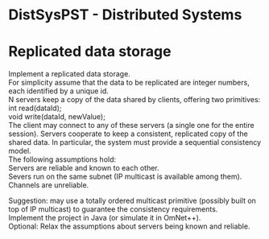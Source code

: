 # DistSysPST - Distributed Systems
# Replicated data storage
Implement a replicated data storage.\
For simplicity assume that the data to be replicated are integer numbers, each identified by a unique id. \
N servers keep a copy of the data shared by clients, offering two primitives:\
int read(dataId); \
void write(dataId, newValue); \
The client may connect to any of these servers (a single one for the entire session). Servers cooperate to keep a consistent, replicated copy of the shared data. In particular, the system must provide a sequential consistency model. \
The following assumptions hold: \
Servers are reliable and known to each other. \
Severs run on the same subnet (IP multicast is available among them). \
Channels are unreliable. 

Suggestion: may use a totally ordered multicast primitive (possibly built on top of IP multicast) to guarantee the consistency requirements.\
Implement the project in Java (or simulate it in OmNet++).\
Optional: Relax the assumptions about servers being known and reliable.